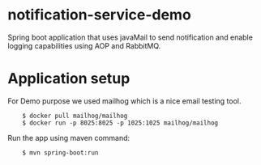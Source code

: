 # notification-service-demo
Spring boot application that uses javaMail to send notification and enable logging capabilities using AOP and RabbitMQ.

# Application setup
For Demo purpose we used mailhog which is a nice email testing tool.

```
    $ docker pull mailhog/mailhog
    $ docker run -p 8025:8025 -p 1025:1025 mailhog/mailhog
```

Run the app using maven command:

``` 
    $ mvn spring-boot:run 
```

